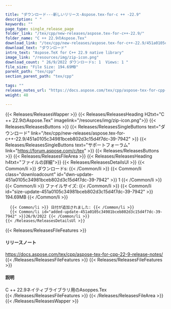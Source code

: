 ```yaml
---

title: "ダウンロード---新しいリリース-Aspose.tex-for-c ++ -22.9"
description: " "
keywords: ""
page_type: single_release_page
folder_link: "/tex/cpp/new-releases/aspose.tex-for-c++-22.9/"
folder_name: "C ++ 22.9のAspose.Tex"
download_link: "/tex/cpp/new-releases/aspose.tex-for-c++-22.9/451a0105c34981bceb802d3c15d4f7dc-39-7942"
download_text: "ダウンロード"
intro_text: "Aspose.TeX for C++ 22.9 native library"
image_link: "/resources/img/zip-icon.png"
download_count: " 26/9/2022 ダウンロードs: 1  Views: 1 "
file_size: "File Size: 194.69MB"
parent_path: "tex/cpp"
section_parent_path: "tex/cpp"

tags: ""
release_notes_url: "https://docs.aspose.com/tex/cpp/aspose-tex-for-cpp-22-9-release-notes/"
weight: 48

---
```


{{< Releases/ReleasesWapper >}}
  {{< Releases/ReleasesHeading H2txt="C ++ 22.9のAspose.Tex" imagelink="/resources/img/zip-icon.png">}}
  {{< Releases/ReleasesButtons >}}
    {{< Releases/ReleasesSingleButtons text="ダウンロード" link="/tex/cpp/new-releases/aspose.tex-for-c++-22.9/451a0105c34981bceb802d3c15d4f7dc-39-7942" >}}
    {{< Releases/ReleasesSingleButtons text="サポートフォーラム" link="https://forum.aspose.com/c/tex" >}}
  {{< Releases/ReleasesButtons >}}
  {{< Releases/ReleasesFileArea >}}
    {{< Releases/ReleasesHeading h4txt="ファイルの詳細">}}
    {{< Releases/ReleasesDetailsUl >}}
      {{< Common/li >}} ダウンロードs: {{< /Common/li >}}
      {{< Common/li class="downloadcount" id="dwn-update-451a0105c34981bceb802d3c15d4f7dc-39-7942" >}} 1 {{< /Common/li >}}
      {{< Common/li >}} ファイルサイズ: {{< /Common/li >}}
      {{< Common/li id="size-update-451a0105c34981bceb802d3c15d4f7dc-39-7942" >}} 194.69MB {{< /Common/li >}}

      {{< Common/li >}} 日付が追加されました: {{< /Common/li >}}
      {{< Common/li id="added-update-451a0105c34981bceb802d3c15d4f7dc-39-7942" >}}26/9/2022 {{< /Common/li >}}
    {{< /Releases/ReleasesDetailsUl >}}

  {{< Releases/ReleasesFileFeatures >}}
      <h4>リリースノート</h4><div><a href='https://docs.aspose.com/tex/cpp/aspose-tex-for-cpp-22-9-release-notes/'>https://docs.aspose.com/tex/cpp/aspose-tex-for-cpp-22-9-release-notes/</a></div>
  {{< /Releases/ReleasesFileFeatures >}}
  {{< Releases/ReleasesFileFeatures >}}
      <h4>説明</h4><div class="HTMLDescription">C ++ 22.9ネイティブライブラリ用のAsoppes.Tex</div>
  {{< /Releases/ReleasesFileFeatures >}}
 {{< /Releases/ReleasesFileArea >}}
{{< /Releases/ReleasesWapper >}}


